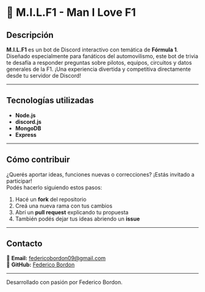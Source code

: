 # 🏁 M.I.L.F1 - Man I Love F1

## Descripción

**M.I.L.F1** es un bot de Discord interactivo con temática de **Fórmula 1**. Diseñado especialmente para fanáticos del automovilismo, este bot de trivia te desafía a responder preguntas sobre pilotos, equipos, circuitos y datos generales de la F1. ¡Una experiencia divertida y competitiva directamente desde tu servidor de Discord!

---

## Tecnologías utilizadas

- **Node.js**  
- **discord.js**  
- **MongoDB**  
- **Express**

---

## Cómo contribuir

¿Querés aportar ideas, funciones nuevas o correcciones? ¡Estás invitado a participar!  
Podés hacerlo siguiendo estos pasos:

1. Hacé un **fork** del repositorio  
2. Creá una nueva rama con tus cambios  
3. Abrí un **pull request** explicando tu propuesta  
4. También podés dejar tus ideas abriendo un **issue**

---

## Contacto

📧 **Email:** federicobordon09@gmail.com  
🔗 **GitHub:** [Federico Bordon](https://github.com/federicobordon09-dev)

---

Desarrollado con pasión por Federico Bordon.
